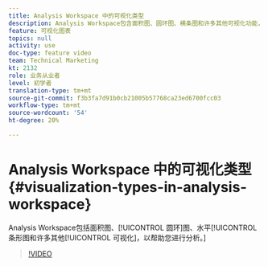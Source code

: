 ```yaml
---
title: Analysis Workspace 中的可视化类型
description: Analysis Workspace包含面积图、圆环图、横条图和许多其他可视化功能，可帮助您进行分析。
feature: 可视化图表
topics: null
activity: use
doc-type: feature video
team: Technical Marketing
kt: 2132
role: 业务从业者
level: 初学者
translation-type: tm+mt
source-git-commit: f3b3fa7d91b0cb21005b57768ca23ed6700fcc03
workflow-type: tm+mt
source-wordcount: '54'
ht-degree: 20%

---
```



# Analysis Workspace 中的可视化类型 {#visualization-types-in-analysis-workspace}

Analysis Workspace包括面积图、[!UICONTROL 圆环]图、水平[!UICONTROL 条形图和许多其他[!UICONTROL 可视化]，以帮助您进行分析。]

>[!VIDEO](https://video.tv.adobe.com/v/23994/?quality=12)
